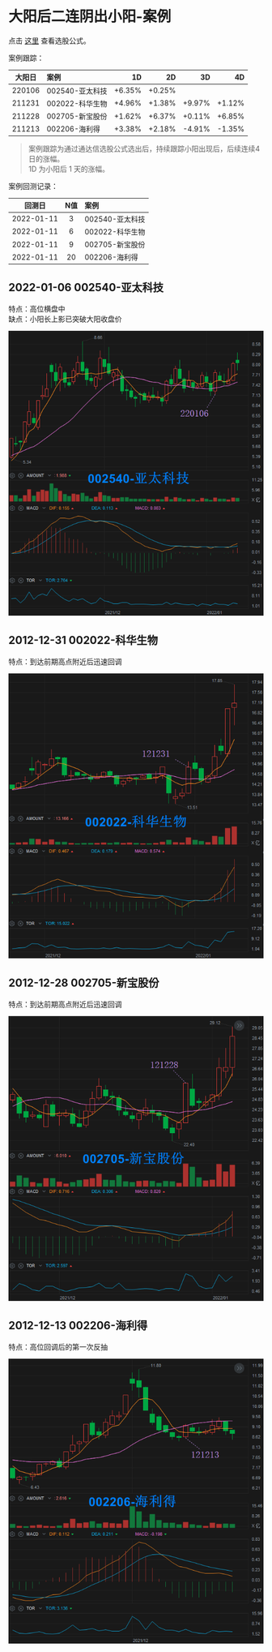 # 大阳后二连阴出小阳-案例

点击 [这里](./大阳后二连阴出小阳.md) 查看选股公式。

案例跟踪：

| 大阳日 |      案例       |   1D    |   2D    |   3D    |   4D    |
|:------:|:----------------|--------:|--------:|--------:|--------:|
| 220106 | 002540-亚太科技 |  +6.35% |  +0.25% |         |         |
| 211231 | 002022-科华生物 |  +4.96% |  +1.38% |  +9.97% |  +1.12% |
| 211228 | 002705-新宝股份 |  +1.62% |  +6.37% |  +0.11% |  +6.85% |
| 211213 | 002206-海利得   |  +3.38% |  +2.18% |  -4.91% |  -1.35% |

> 案例跟踪为通过通达信选股公式选出后，持续跟踪小阳出现后，后续连续4日的涨幅。  
> 1D 为小阳后 1 天的涨幅。

案例回测记录：

|   回测日   | N值 |       案例      |
|:----------:|:---:|:----------------|
| 2022-01-11 |   3 | 002540-亚太科技 |
| 2022-01-11 |   6 | 002022-科华生物 |
| 2022-01-11 |   9 | 002705-新宝股份 |
| 2022-01-11 |  20 | 002206-海利得   |

## 2022-01-06 002540-亚太科技

特点：高位横盘中  
缺点：小阳长上影已突破大阳收盘价

![](./assets/220106-002540-亚太科技.png)

## 2012-12-31 002022-科华生物

特点：到达前期高点附近后迅速回调

![](./assets/121231-002022-科华生物.png)

## 2012-12-28 002705-新宝股份

特点：到达前期高点附近后迅速回调

![](./assets/121228-002705-新宝股份.png)

## 2012-12-13 002206-海利得

特点：高位回调后的第一次反抽

![](./assets/121213-002206-海利得.png)
